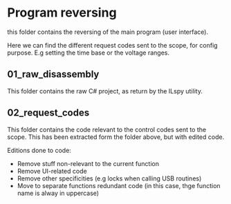 Program reversing
=================


this folder contains the reversing of the main program (user interface).

Here we can find the different request codes sent to the scope, for config
purpose. E.g setting the time base or the voltage ranges.


## 01_raw_disassembly

This folder contains the raw C# project, as return by the ILspy utility.


## 02_request_codes

This folder contains the code relevant to the control codes sent to the scope.
This has been extracted form the folder above, but with edited code.

Editions done to code:
- Remove stuff non-relevant to the current function
- Remove UI-related code
- Remove other specificities (e.g locks when calling USB routines)
- Move to separate functions redundant code (in this case, thge function name is
  alway in uppercase)
